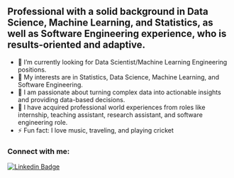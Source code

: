 ## Professional with a solid background in Data Science, Machine Learning, and Statistics, as well as Software Engineering experience, who is results-oriented and adaptive. 

- 🔭 I’m currently looking for Data Scientist/Machine Learning Engineering positions.
- 🥅 My interests are in Statistics, Data Science, Machine Learning, and Software Engineering.
- 🌱 I am passionate about turning complex data into actionable insights and providing data-based decisions.
- 👯 I have acquired professional world experiences from roles like internship, teaching assistant, research assistant, and software engineering role.
- ⚡ Fun fact: I love music, traveling, and playing cricket


### Connect with me:

[![Linkedin Badge](https://img.shields.io/badge/-robinyuarizona-blue?style=flat-square&logo=Linkedin&logoColor=white&link=https://www.linkedin.com/in/robinyuarizona/)](https://www.linkedin.com/in/robinyuarizona/)

<!---
### Languages and Tools:
[![Python](https://img.shields.io/static/v1?label=&message=Python&color=3C78A9&logo=python&logoColor=FFFFFF)](https://www.python.org/)
[![R](https://img.shields.io/static/v1?label=&message=R&color=3C78A9&logo=R&logoColor=FFFFFF)](https://www.r-project.org/)
-->


<!--- 
![Robin's github stats](https://github-readme-stats.vercel.app/api?username=robinyUArizona&hide=["issues"]&show_icons=true)

![visitors](https://visitor-badge.glitch.me/badge?page_id=robinyUArizona.robinyUArizona)
-->









